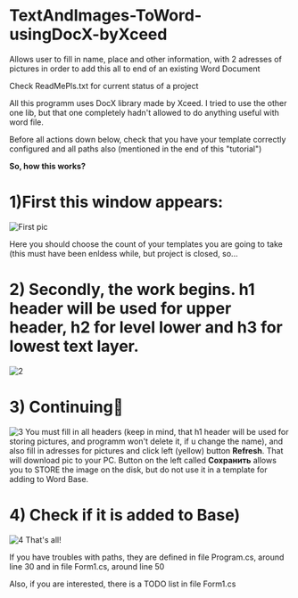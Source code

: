 # TextAndImages-ToWord-usingDocX-byXceed
Allows user to fill in name, place and other information, with 2 adresses of pictures in order to add this all to end of an existing Word Document

Check ReadMePls.txt for current status of a project

All this programm uses DocX library made by Xceed. I tried to use the other one lib, but that one completely hadn't allowed to do anything useful with word file. 

Before all actions down below, check that you have your template correctly configured and all paths also (mentioned in the end of this "tutorial")

__So, how this works?__ 
# 1)First this window appears:
![First pic](https://user-images.githubusercontent.com/34866926/120944080-4a640980-c73b-11eb-8cfc-31a073136c7e.png)

Here you should choose the count of your templates you are going to take (this must have been enldess while, but project is closed, so...

# 2) Secondly, the work begins. h1 header will be used for upper header, h2 for level lower and h3 for lowest text layer.
![2](https://user-images.githubusercontent.com/34866926/120944083-4afca000-c73b-11eb-870a-de7db2e1a787.png)

# 3) Continuing👀

![3](https://user-images.githubusercontent.com/34866926/120944084-4afca000-c73b-11eb-9c0b-d0abd4e7213d.png)
You must fill in all headers (keep in mind, that h1 header will be used for storing pictures, and programm won't delete it, if u change the name), and also fill in adresses for pictures and click left (yellow) button __Refresh__. That will download pic to your PC. Button on the left called __Сохранить__ allows you to STORE the image on the disk, but do not use it in a template for adding to Word Base.

# 4) Check if it is added to Base)
![4](https://user-images.githubusercontent.com/34866926/120944085-4b953680-c73b-11eb-8b28-cac27e77c8f2.png)
That's all!

If you have troubles with paths, they are defined in file Program.cs, around line 30 and in file Form1.cs, around line 50

Also, if you are interested, there is a TODO list in file Form1.cs
